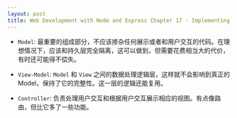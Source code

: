 ```yaml
---
layout: post
title: Web Development with Node and Express Chapter 17 - Implementing MVC in Express
---
```


* `Model`: 最重要的组成部分，不应该掺杂任何展示或者和用户交互的代码。在理想情况下，应该和持久层完全隔离，这可以做到，但需要花费相当大的代价，有时还可能得不偿失。

* `View-Model`: `Model` 和 `View` 之间的数据处理逻辑层，这样就不会影响到真正的 Model，保持了它的完整性。这一层的逻辑还能复用。

* `Controller`: 负责处理用户交互和根据用户交互展示相应的视图。有点像路由，但比它多了一些功能。
